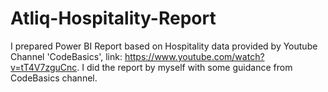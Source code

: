 # Atliq-Hospitality-Report
I prepared Power BI Report based on Hospitality data provided by Youtube Channel 'CodeBasics', link: https://www.youtube.com/watch?v=tT4V7zguCnc. I did the report by myself with some guidance from CodeBasics channel. 
